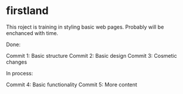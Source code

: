 # firstland
This roject is training in styling basic web pages.
Probably will be enchanced with time.

Done:

Commit 1: Basic structure
Commit 2: Basic design
Commit 3: Cosmetic changes

In process:

Commit 4: Basic functionality
Commit 5: More content